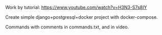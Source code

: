 Work by tutorial: https://www.youtube.com/watch?v=H3N3-S7s8IY

Create simple django+postgresql+docker project with docker-compose.

Commands with comments in commands.txt, and in video.